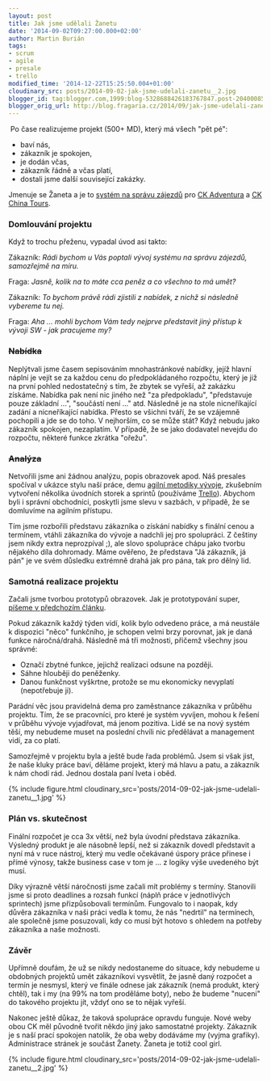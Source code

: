 ```yaml
---
layout: post
title: Jak jsme udělali Žanetu
date: '2014-09-02T09:27:00.000+02:00'
author: Martin Burián
tags:
- scrum
- agile
- presale
- trello
modified_time: '2014-12-22T15:25:50.004+01:00'
cloudinary_src: posts/2014-09-02-jak-jsme-udelali-zanetu__2.jpg
blogger_id: tag:blogger.com,1999:blog-5328688426183767847.post-2040008569658632063
blogger_orig_url: http://blog.fragaria.cz/2014/09/jak-jsme-udelali-zanetu.html
---
```


 Po čase realizujeme projekt (500+ MD), který má všech "pět pé":

  - baví nás,
  - zákazník je spokojen,
  - je dodán včas,
  - zákazník řádně a včas platí,
  - dostali jsme další související zakázky.

Jmenuje se Žaneta a je to [systém na správu
zájezdů](http://www.fragaria.cz/reference/2014/6/13/system-pro-spravu-zajezdu/)
pro [CK Adventura](http://www.adventura.cz/) a [CK China
Tours](http://www.chinatours.cz/).

### Domlouvání projektu

Když to trochu přeženu, vypadal úvod asi takto:

Zákazník: *Rádi bychom u Vás poptali vývoj systému na správu zájezdů,
samozřejmě na míru.*

Fraga: *Jasně, kolik na to máte cca peněz a co všechno to má umět?*

Zákazník: *To bychom právě rádi zjistili z nabídek, z nichž si následně
vybereme tu nej.*

Fraga: *Aha ... mohli bychom Vám tedy nejprve představit jiný přístup k
vývoji SW - jak pracujeme my?*

### ~~Nabídka~~

Neplýtvali jsme časem sepisováním mnohastránkové nabídky, jejíž hlavní
náplní je vejít se za každou cenu do předpokládaného rozpočtu, který je
již na první pohled nedostatečný s tím, že zbytek se vyřeší, až zakázku
získáme. Nabídka pak není nic jiného než "za předpokladu", "představuje
pouze základní ...", "součástí není ..." atd. Následně je na stole
nicneříkající zadání a nicneříkající nabídka. Přesto se všichni tváří,
že se vzájemně pochopili a jde se do toho. V nejhorším, co se může
stát? Když nebudu jako zákazník spokojen, nezaplatím. V případě, že se
jako dodavatel nevejdu do rozpočtu, některé funkce zkrátka "ořežu".

### ~~Analýza~~

Netvořili jsme ani žádnou analýzu, popis obrazovek apod. Náš presales
spočíval v ukázce stylu naší práce, demu [agilní metodiky
vývoje](http://cs.wikipedia.org/wiki/Agiln%C3%AD_metodiky), zkušebním
vytvoření několika úvodních storek a sprintů (používáme
[Trello](https://trello.com/)). Abychom byli i správní obchodníci,
poskytli jsme slevu v sazbách, v případě, že se domluvíme na agilním
přístupu.

Tím jsme rozbořili představu zákazníka o získání nabídky s finální cenou
a termínem, vtáhli zákazníka do vývoje a nadchli jej pro spolupráci. Z
češtiny jsem nikdy extra neprozpíval ;), ale slovo spolupráce chápu
jako tvorbu nějakého díla dohromady. Máme ověřeno, že představa "Já
zákazník, já pán" je ve svém důsledku extrémně drahá jak pro pána, tak
pro dělný lid.

### Samotná realizace projektu

Začali jsme tvorbou prototypů obrazovek. Jak je prototypování super,
[píšeme v předchozím
článku](http://blog.fragaria.cz/2014/06/analyza-prototyp-oboji.html).

Pokud zákazník každý týden vidí, kolik bylo odvedeno práce, a má
neustále k dispozici "něco" funkčního, je schopen velmi brzy porovnat,
jak je daná funkce náročná/drahá. Následně má tři možnosti, přičemž
všechny jsou správné:

  - Označí zbytné funkce, jejichž realizaci odsune na později.
  - Sáhne hlouběji do peněženky.
  - Danou funkčnost vyškrtne, protože se mu ekonomicky nevyplatí
    (nepotřebuje ji).

Parádní věc jsou pravidelná dema pro zaměstnance zákazníka v průběhu
projektu. Tím, že se pracovníci, pro které je systém vyvíjen, mohou k
řešení v průběhu vývoje vyjadřovat, má jenom pozitiva. Lidé se na nový
systém těší, my nebudeme muset na poslední chvíli nic předělávat a
management vidí, za co platí.

Samozřejmě v projektu byla a ještě bude řada problémů. Jsem si však
jist, že naše kluky práce baví, děláme projekt, který má hlavu a patu, a
zákazník k nám chodí rád. Jednou dostala paní Iveta i
oběd.

{% include figure.html cloudinary_src='posts/2014-09-02-jak-jsme-udelali-zanetu__1.jpg' %}

### Plán vs. skutečnost

Finální rozpočet je cca 3x větší, než byla úvodní představa zákazníka.
Výsledný produkt je ale násobně lepší, než si zákazník dovedl
představit a nyní má v ruce nástroj, který mu vedle očekávané úspory
práce přinese i přímé výnosy, takže business case v tom je ... z logiky
výše uvedeného být musí.

Díky výrazně větší náročnosti jsme začali mít problémy s termíny.
Stanovili jsme si proto deadlines a rozsah funkcí (náplň práce v
jednotlivých sprintech) jsme přizpůsobovali termínům. Fungovalo to i
naopak, kdy důvěra zákazníka v naši práci vedla k tomu, že nás "nedrtil"
na termínech, ale společně jsme posuzovali, kdy co musí být hotovo s
ohledem na potřeby zákazníka a naše možnosti.

### Závěr

Upřímně doufám, že už se nikdy nedostaneme do situace, kdy nebudeme u
obdobných projektů umět zákazníkovi vysvětlit, že jasně daný rozpočet a
termín je nesmysl, který ve finále odnese jak zákazník (nemá produkt,
který chtěl), tak i my (na 99% na tom proděláme boty), nebo že budeme
"nuceni" do takového projektu jít, vždyť ono se to nějak vyřeší.

Nakonec ještě důkaz, že taková spolupráce opravdu funguje. Nové weby
obou CK měl původně tvořit někdo jiný jako samostatné projekty. Zákazník
je s naší prací spokojen natolik, že oba weby dodáváme my (vyjma
grafiky). Administrace stránek je součást Žanety. Žaneta je totiž cool
girl.

{% include figure.html cloudinary_src='posts/2014-09-02-jak-jsme-udelali-zanetu__2.jpg' %}
